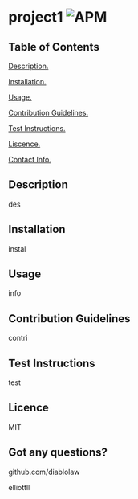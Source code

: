 # project1 ![APM](https://img.shields.io/apm/l/vim-mode)

## Table of Contents

[ Description. ](#desc)

[ Installation. ](#installation)

[ Usage. ](#usage)

[ Contribution Guidelines. ](#contribution)

[ Test Instructions. ](#test)

[ Liscence. ](#liscence)

[ Contact Info. ](#contact)

<a name="description"></a>
## Description

 des
<a name="installation"></a>
## Installation

 instal
<a name="usage"></a>
## Usage

 info
<a name="contribution"></a>
## Contribution Guidelines

 contri
<a name="test"></a>
## Test Instructions

 test
<a name="licence"></a>
## Licence

 MIT
<a name="contact"></a>
## Got any questions?

 github.com/diablolaw

 elliottll
